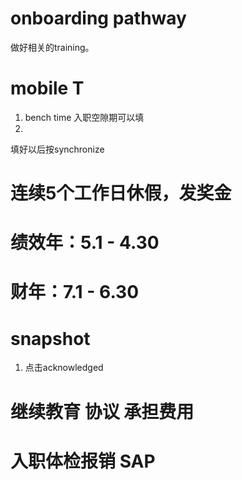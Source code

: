 # onboarding pathway
做好相关的training。

# mobile T
1. bench time 入职空隙期可以填
2. 
填好以后按synchronize

# 连续5个工作日休假，发奖金

# 绩效年：5.1 - 4.30
# 财年：7.1 - 6.30

# snapshot
1. 点击acknowledged

# 继续教育 协议 承担费用

# 入职体检报销 SAP